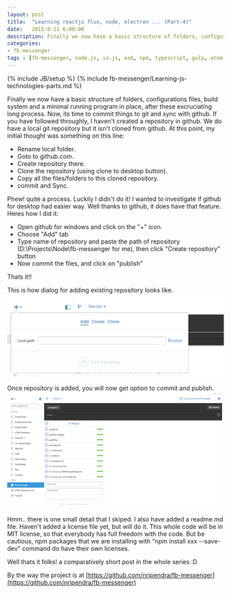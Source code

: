 ```yaml
---
layout: post
title:  "Learning reactjs flux, node, electron ... (Part-4)"
date:   2015-8-21 6:00:00
description: Finally we now have a basic structure of folders, configurations files, build system and a minimal running program in place, after these excruciating long process.
categories:
- fb-messenger
tags : [fb-messenger, node.js, io.js, es6, npm, typescript, gulp, atom-electron.]  
---
```

{% include JB/setup %}
{% include fb-messenger/Learning-js-technologies-parts.md %}
<p class="first">
Finally we now have a basic structure of folders, configurations files, build system and a minimal running program in place, after these excruciating long process. Now, its time
to commit things to git and sync with github. If you have followed throughly, I haven't created a repository in github. We do have a local git repository but it isn't cloned
from github. At this point, my initial thought was something on this line:
</p>

- Rename local folder.
- Goto to github.com.
- Create repository there.
- Clone the repository (using clone to desktop button).
- Copy all the files/folders to this cloned repository.
- commit and Sync.

Phew! quite a process. Luckily I didn't do it! I wanted to investigate if github for desktop had easier way. Well thanks to github, it does have that feature. Heres how I did it:

- Open github for windows and click on the "+" icon.
- Choose "Add" tab 
- Type name of repository and paste the path of repository (D:\Projects\Node\fb-messenger for me), then click "Create repository" button
- Now commit the files, and click on "publish"

Thats it!!

This is how dialog for adding existing repository looks like.
<img src="/assets/posts/fb-messenger-1/git01.png" alt="Add existing repository to Github for desktop" />

Once repository is added, you will now get option to commit and publish.
<img src="/assets/posts/fb-messenger-1/git02.png" alt="Commit/publish options.." />

Hmm.. there is one small detail that I skiped. I also have added a readme.md file. Haven't added a license file yet, but will do it. This whole code will be in MIT license, 
so that everybody has full freedom with the code. But be cautious, npm packages that we are installing with "npm install xxx --save-dev" command do have their own licenses.

Well thats it folks! a comparatively short post in the whole series :D

By the way the project is at [https://github.com/nripendra/fb-messenger](https://github.com/nripendra/fb-messenger)